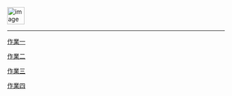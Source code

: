<img height="40" alt="image" src="https://github.com/bb-uraaka/y-1121-swiftui/assets/149889073/6c4f7e4b-949b-496b-aab8-0952a62af84e">

---

[作業一](hw1.md)

[作業二](hw2.md)

[作業三](hw3.md)

[作業四](hw4.md)
